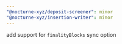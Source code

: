 ```yaml
---
"@nocturne-xyz/deposit-screener": minor
"@nocturne-xyz/insertion-writer": minor
---
```


add support for `finalityBlocks` sync option
